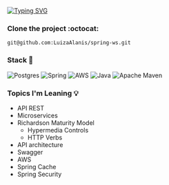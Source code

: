 [![Typing SVG](https://readme-typing-svg.demolab.com/?lines=Spring+Web+Service)](https://git.io/typing-svg)

### Clone the project :octocat:

```shell
git@github.com:LuizaAlanis/spring-ws.git
```

### Stack :orange_book:

![Postgres](https://img.shields.io/badge/postgres-%23316192.svg?style=for-the-badge&logo=postgresql&logoColor=white)
![Spring](https://img.shields.io/badge/spring-%236DB33F.svg?style=for-the-badge&logo=spring&logoColor=white)
![AWS](https://img.shields.io/badge/AWS-%23FF9900.svg?style=for-the-badge&logo=amazon-aws&logoColor=white)
![Java](https://img.shields.io/badge/java-%23ED8B00.svg?style=for-the-badge&logo=java&logoColor=white)
![Apache Maven](https://img.shields.io/badge/Apache%20Maven-C71A36?style=for-the-badge&logo=Apache%20Maven&logoColor=white)

### Topics I'm Leaning :bulb:

- API REST
- Microservices
- Richardson Maturity Model
  - Hypermedia Controls
  - HTTP Verbs
- API architecture
- Swagger
- AWS
- Spring Cache
- Spring Security